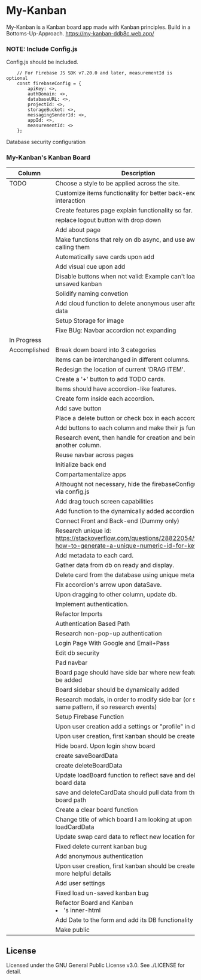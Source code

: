 # My-Kanban
My-Kanban is a Kanban board app made with Kanban principles.
Build in a Bottoms-Up-Approach.
https://my-kanban-ddb8c.web.app/

### NOTE: Include Config.js
Config.js should be included.
```.hmtl
    // For Firebase JS SDK v7.20.0 and later, measurementId is optional
    const firebaseConfig = {
        apiKey: <>,
        authDomain: <>,
        databaseURL: <>,
        projectId: <>,
        storageBucket: <>,
        messagingSenderId: <>,
        appId: <>,
        measurementId: <>
    };
```
Database security configuration 

### My-Kanban's Kanban Board

| Column             | Description                                    |
|--------------------|------------------------------------------------|
|TODO                | Choose a style to be applied across the site. |
|                    | Customize items functionality for better back-end interaction |
|                    | Create features page explain functionality so far.|
|                    | replace logout button with drop down |
|                    | Add about page |
|                    | Make functions that rely on db async, and use await when calling them |
|                    | Automatically save cards upon add|
|                    | Add visual cue upon add|
|                    | Disable buttons when not valid: Example can't load unsaved kanban|
|                    | Solidify naming convetion|
|                    | Add cloud function to delete anonymous user after given data|
|                    | Setup Storage for image|
|                    | Fixe BUg: Navbar accordion not expanding|
| In Progress        | |
| Accomplished       | Break down board into 3 categories             |
|                    | Items can be interchanged in different columns.|
|                    | Redesign the location of current 'DRAG ITEM'.   |
|                    | Create a '+' button to add TODO cards.          |
|                    | Items should have accordion-like features.|
|                    | Create form inside each accordion.       |
|                    | Add save button|
|                    | Place a delete button or check box in each accordion|
|                    | Add buttons to each column and make their js function. |
|                    | Research event, then handle for creation and being to another column.|
|                    | Reuse navbar across pages |
|                    | Initialize back end|
|                    | Compartamentalize apps|
|                    | Althought not necessary, hide the firebaseConfiguration via config.js|
|                    | Add drag touch screen capabilities|
|                    | Add function to the dynamically added accordion   |
|                    | Connect Front and Back-end (Dummy only)   |
|                    | Research unique id: https://stackoverflow.com/questions/28822054/firebase-how-to-generate-a-unique-numeric-id-for-key| experience.|
|                    | Add metadata to each card.|
|                    | Gather data from db on ready and display.|
|                    | Delete card from the database using unique meta data ID. |
|                    | Fix accordion's arrow upon dataSave. |
|                    | Upon dragging to other column, update db.   |
|                    | Implement authentication. |
|                    | Refactor Imports|
|                    | Authentication Based Path|
|                    | Research non-pop-up authentication             |
|                    | Login Page With Google and Email+Pass          |
|                    | Edit db security |
|                    | Pad navbar |
|                    | Board page should have side bar where new features will be added|
|                    | Board sidebar should be dynamically added|
|                    | Research modals, in order to modify side bar (or stick with same pattern, if so research events)|
|                    | Setup Firebase Function|
|                    | Upon user creation add a settings or "profile" in db.|
|                    | Upon user creation, first kanban should be created|
|                    | Hide board. Upon login show board|
|                    | create saveBoardData  |
|                    | create deleteBoardData  |
|                    | Update loadBoard function to reflect save and delete board data|
|                    | save and deleteCardData should pull data from the correct     board path|
|                    | Create a clear board function|
|                    | Change title of which board I am looking at upon loadCardData|
|                    | Update swap card data to reflect new location format|
|                    | Fixed delete current kanban bug|
|                    | Add anonymous authentication |
|                    | Upon user creation, first kanban should be created With more helpful details|
|                    | Add user settings|
|                    | Fixed load un-saved kanban bug|
|                    | Refactor Board and Kanban <li>'s inner-html|
|                    | Add Date to the form and add its DB functionality|
|                    | Make public|






## License
Licensed under the GNU General Public License v3.0. See ./LICENSE for detail.
